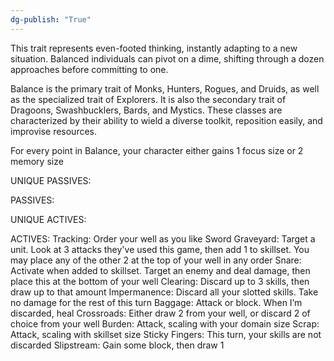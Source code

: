 ```yaml
---
dg-publish: "True"
---
```


This trait represents even-footed thinking, instantly adapting to a new situation. Balanced individuals can pivot on a dime, shifting through a dozen approaches before committing to one.

Balance is the primary trait of Monks, Hunters, Rogues, and Druids, as well as the specialized trait of Explorers. It is also the secondary trait of Dragoons, Swashbucklers, Bards, and Mystics. These classes are characterized by their ability to wield a diverse toolkit, reposition easily, and improvise resources.

For every point in Balance, your character either gains 1 focus size or 2 memory size

UNIQUE PASSIVES:

PASSIVES:

UNIQUE ACTIVES:

ACTIVES:
Tracking: Order your well as you like
Sword Graveyard: Target a unit. Look at 3 attacks they've used this game, then add 1 to skillset. You may place any of the other 2 at the top of your well in any order
Snare: Activate when added to skillset. Target an enemy and deal damage, then place this at the bottom of your well
Clearing: Discard up to 3 skills, then draw up to that amount
Impermanence: Discard all your slotted skills. Take no damage for the rest of this turn
Baggage: Attack or block. When I’m discarded, heal
Crossroads: Either draw 2 from your well, or discard 2 of choice from your well
Burden: Attack, scaling with your domain size
Scrap: Attack, scaling with skillset size
Sticky Fingers: This turn, your skills are not discarded
Slipstream: Gain some block, then draw 1